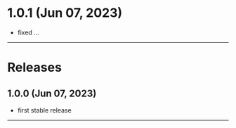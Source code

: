 # 1.0.1 (Jun 07, 2023)

- fixed ...

---

# Releases

## 1.0.0 (Jun 07, 2023)

- first stable release

---
